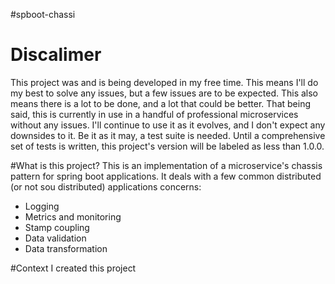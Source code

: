 #spboot-chassi

# Discalimer
This project was and is being developed in my free time. This means I'll do my 
best to solve any issues, but a few issues are to be expected. This also means there
is a lot to be done, and a lot that could be better. That being said, 
this is currently in use in a handful of professional microservices without 
any issues. I'll continue to use it as it evolves, and I don't expect any 
downsides to it. Be it as it may, a test suite is needed. Until a comprehensive 
set of tests is written, this project's version will be labeled as less than 1.0.0.

#What is this project?
This is an implementation of a microservice's chassis pattern for spring boot 
applications. It deals with a few common distributed (or not sou distributed) 
applications concerns:

- Logging
- Metrics and monitoring
- Stamp coupling
- Data validation
- Data transformation

#Context
I created this project 